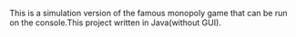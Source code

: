 This is a simulation version of the famous monopoly game that can be run on the console.This project written in Java(without GUI).
